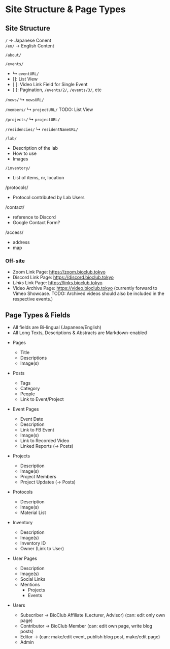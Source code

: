# Site Structure & Page Types


## Site Structure

`/` -> Japanese Conent  
`/en/` -> English Content

`/about/`

`/events/`
- ↳ `eventURL/`
- []: List View
- [ ]: Video Link Field for Single Event
- [ ]: Pagination, `/events/2/`, `/events/3/`, etc

`/news/`
↳ `newsURL/`

`/members/`
↳ `projectURL/`
TODO: List View

`/projects/`
↳ `projectURL/`

`/residencies/`
↳ `residentNameURL/`

`/lab/`
- Description of the lab
- How to use
- Images

`/inventory/`
- List of items, nr, location

/protocols/
- Protocol contributed by Lab Users

/contact/
- reference to Discord
- Google Contact Form?

/access/
- address
- map









### Off-site

- Zoom Link Page: https://zoom.bioclub.tokyo
- Discord Link Page: https://discord.bioclub.tokyo
- *Links* Link Page: https://links.bioclub.tokyo
- Video Archive Page: https://video.bioclub.tokyo (currently forward to Vimeo Showcase. TODO: Archived videos should also be included in the respective events.)




## Page Types & Fields

- All fields are Bi-lingual (Japanese/English)
- All Long Texts, Descriptions & Abstracts are Markdown-enabled

* Pages
  - Title
  - Descriptions
  - Image(s)

* Posts
  - Tags
  - Category
  - People
  - Link to Event/Project

* Event Pages
  - Event Date
  - Description
  - Link to FB Event
  - Image(s)
  - Link to Recorded Video
  - Linked Reports (-> Posts)

* Projects
  - Description
  - Image(s)
  - Project Members
  - Project Updates (-> Posts)
 
* Protocols
  - Description
  - Image(s)
  - Material List

* Inventory
  - Description
  - Image(s)
  - Inventory ID
  - Owner (Link to User)
  
* User Pages
  - Description
  - Image(s)
  - Social Links
  - Mentions
    - Projects
    - Events
  
* Users
  - Subscriber -> BioClub Affiliate (Lecturer, Advisor) (can: edit only own page)
  - Contributor -> BioClub Member (can: edit own page, write blog posts)
  - Editor -> (can: make/edit event, publish blog post, make/edit page)
  - Admin





